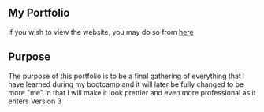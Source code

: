 ## My Portfolio

If you wish to view the website, you may do so from [here](https://tzuzu.github.io/react-portfolio/)

## Purpose

The purpose of this portfolio is to be a final gathering of everything that I have learned during my bootcamp and it will later be fully changed to be more "me" in that I will make it look prettier and even more professional as it enters Version 3

